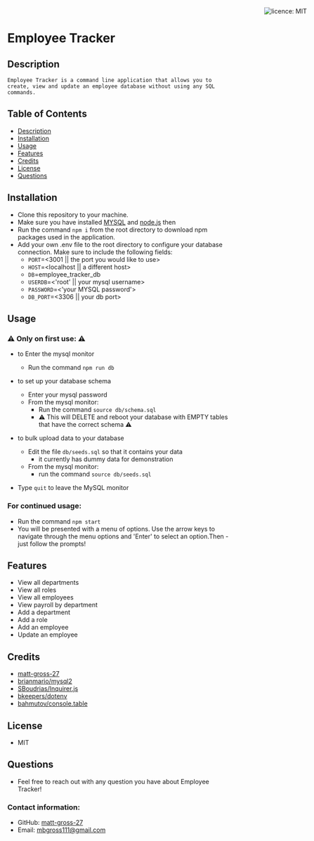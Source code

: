 # Employee Tracker

<div style="position: absolute; top: 22px; right: 50px">

![licence: MIT](https://img.shields.io/badge/license-MIT-blue)
</div>

<a href = "#description"></a>

## Description
```
Employee Tracker is a command line application that allows you to create, view and update an employee database without using any SQL commands.
```

## Table of Contents
  - [Description](#description)
  - [Installation](#installation)
  - [Usage](#usage)
  - [Features](#features)
  - [Credits](#credits)
  - [License](#license)
  - [Questions](#questions)

<a href = "#installation"></a>

## Installation
- Clone this repository to your machine. 
- Make sure you have installed [MYSQL](https://dev.mysql.com/downloads/installer/) and [node.js](https://nodejs.org/en/download/) then 
- Run the command ```npm i``` from the root directory to download npm packages used in the application. 
- Add your own .env file to the root directory to configure your database connection. Make sure to include the following fields: 
  - ```PORT```=\<3001 || the port you would like to use\>
  - ```HOST```=\<localhost || a different host\>
  - ```DB```=employee_tracker_db
  - ```USERDB```=<'root' || your mysql username>
  - ```PASSWORD```=<'your MYSQL password'>
  - ```DB_PORT```=<3306 || your db port>

<a href = "#usage"></a>

## Usage
### ⚠️ Only on first use: ⚠️ 
- to Enter the mysql monitor 
  - Run the command ```npm run db```

- to set up your database schema
  - Enter your mysql password
  - From the mysql monitor:
    - Run the command ```source db/schema.sql```
    - ⚠️ This will DELETE and reboot your database with EMPTY tables that have the correct schema ⚠️

- to bulk upload data to your database
  - Edit the file ```db/seeds.sql``` so that it contains your data
    - it currently has dummy data for demonstration
  - From the mysql monitor:
    - run the command ```source db/seeds.sql```

- Type ```quit``` to leave the MySQL monitor

### For continued usage:
- Run the command ```npm start```
- You will be presented with a menu of options. Use the arrow keys to navigate through the menu options and 'Enter' to select an option.Then - just follow the prompts!

<a href = "#features"></a>

## Features
- View all departments
- View all roles
- View all employees
- View payroll by department
- Add a department
- Add a role
- Add an employee
- Update an employee


<a href = "#credits"></a>

## Credits
- [matt-gross-27](https://github.com/matt-gross-27)
- [brianmario/mysql2](https://github.com/brianmario/mysql2)
- [SBoudrias/Inquirer.js](https://github.com/SBoudrias/Inquirer.js)
- [bkeepers/dotenv](https://github.com/bkeepers/dotenv)
- [bahmutov/console.table](https://github.com/bahmutov/console.table)

<a href = "#license"></a>

## License
- MIT

<a href = "questions"></a>

## Questions
- Feel free to reach out with any question you have about Employee Tracker!

### Contact information:
- GitHub: [matt-gross-27](https://www.github.com/matt-gross-27)
- Email: [mbgross111@gmail.com](mailto:mbgross111@gmail.com)